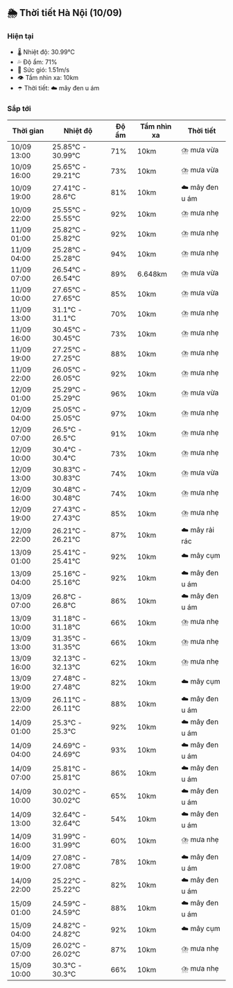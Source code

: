 ## 🌦️ Thời tiết Hà Nội (10/09)

### Hiện tại

- 🌡️ Nhiệt độ: 30.99℃
- 💦 Độ ẩm: 71%
- 💨 Sức gió: 1.51m/s
- 👁️ Tầm nhìn xa: 10km
- ☂️ Thời tiết: ☁️ mây đen u ám

### Sắp tới

| Thời gian | Nhiệt độ | Độ ẩm | Tầm nhìn xa | Thời tiết |
| --- | --- | --- | --- | --- |
| 10/09 13:00 | 25.85℃ - 30.99℃ | 71% | 10km | ⛈️ mưa vừa |
| 10/09 16:00 | 25.65℃ - 29.21℃ | 73% | 10km | ⛈️ mưa vừa |
| 10/09 19:00 | 27.41℃ - 28.6℃ | 81% | 10km | ☁️ mây đen u ám |
| 10/09 22:00 | 25.55℃ - 25.55℃ | 92% | 10km | ⛈️ mưa nhẹ |
| 11/09 01:00 | 25.82℃ - 25.82℃ | 92% | 10km | ⛈️ mưa nhẹ |
| 11/09 04:00 | 25.28℃ - 25.28℃ | 94% | 10km | ⛈️ mưa nhẹ |
| 11/09 07:00 | 26.54℃ - 26.54℃ | 89% | 6.648km | ⛈️ mưa vừa |
| 11/09 10:00 | 27.65℃ - 27.65℃ | 85% | 10km | ⛈️ mưa vừa |
| 11/09 13:00 | 31.1℃ - 31.1℃ | 70% | 10km | ⛈️ mưa nhẹ |
| 11/09 16:00 | 30.45℃ - 30.45℃ | 73% | 10km | ⛈️ mưa nhẹ |
| 11/09 19:00 | 27.25℃ - 27.25℃ | 88% | 10km | ⛈️ mưa nhẹ |
| 11/09 22:00 | 26.05℃ - 26.05℃ | 92% | 10km | ⛈️ mưa nhẹ |
| 12/09 01:00 | 25.29℃ - 25.29℃ | 96% | 10km | ⛈️ mưa vừa |
| 12/09 04:00 | 25.05℃ - 25.05℃ | 97% | 10km | ⛈️ mưa nhẹ |
| 12/09 07:00 | 26.5℃ - 26.5℃ | 91% | 10km | ⛈️ mưa nhẹ |
| 12/09 10:00 | 30.4℃ - 30.4℃ | 73% | 10km | ⛈️ mưa nhẹ |
| 12/09 13:00 | 30.83℃ - 30.83℃ | 74% | 10km | ⛈️ mưa vừa |
| 12/09 16:00 | 30.48℃ - 30.48℃ | 74% | 10km | ⛈️ mưa nhẹ |
| 12/09 19:00 | 27.43℃ - 27.43℃ | 85% | 10km | ⛈️ mưa nhẹ |
| 12/09 22:00 | 26.21℃ - 26.21℃ | 87% | 10km | ☁️ mây rải rác |
| 13/09 01:00 | 25.41℃ - 25.41℃ | 92% | 10km | ☁️ mây cụm |
| 13/09 04:00 | 25.16℃ - 25.16℃ | 92% | 10km | ☁️ mây đen u ám |
| 13/09 07:00 | 26.8℃ - 26.8℃ | 86% | 10km | ☁️ mây đen u ám |
| 13/09 10:00 | 31.18℃ - 31.18℃ | 66% | 10km | ⛈️ mưa nhẹ |
| 13/09 13:00 | 31.35℃ - 31.35℃ | 66% | 10km | ⛈️ mưa nhẹ |
| 13/09 16:00 | 32.13℃ - 32.13℃ | 62% | 10km | ⛈️ mưa nhẹ |
| 13/09 19:00 | 27.48℃ - 27.48℃ | 82% | 10km | ☁️ mây cụm |
| 13/09 22:00 | 26.11℃ - 26.11℃ | 88% | 10km | ☁️ mây đen u ám |
| 14/09 01:00 | 25.3℃ - 25.3℃ | 92% | 10km | ☁️ mây đen u ám |
| 14/09 04:00 | 24.69℃ - 24.69℃ | 93% | 10km | ☁️ mây đen u ám |
| 14/09 07:00 | 25.81℃ - 25.81℃ | 86% | 10km | ☁️ mây đen u ám |
| 14/09 10:00 | 30.02℃ - 30.02℃ | 65% | 10km | ☁️ mây đen u ám |
| 14/09 13:00 | 32.64℃ - 32.64℃ | 54% | 10km | ☁️ mây đen u ám |
| 14/09 16:00 | 31.99℃ - 31.99℃ | 60% | 10km | ⛈️ mưa nhẹ |
| 14/09 19:00 | 27.08℃ - 27.08℃ | 78% | 10km | ☁️ mây đen u ám |
| 14/09 22:00 | 25.22℃ - 25.22℃ | 82% | 10km | ☁️ mây đen u ám |
| 15/09 01:00 | 24.59℃ - 24.59℃ | 88% | 10km | ☁️ mây đen u ám |
| 15/09 04:00 | 24.82℃ - 24.82℃ | 92% | 10km | ☁️ mây cụm |
| 15/09 07:00 | 26.02℃ - 26.02℃ | 87% | 10km | ⛈️ mưa nhẹ |
| 15/09 10:00 | 30.3℃ - 30.3℃ | 66% | 10km | ⛈️ mưa nhẹ |
